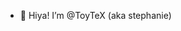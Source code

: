- 👋 Hiya!  I’m @ToyTeX (aka stephanie)

  

<!---
ToyTeX/ToyTeX is a ✨ special ✨ repository because its `README.md` (this file) appears on your GitHub profile.

--->
